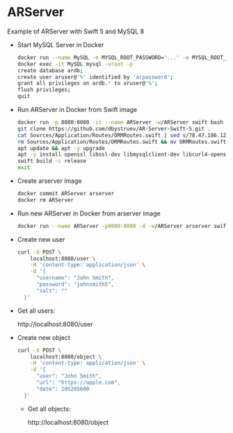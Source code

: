# ARServer

Example of ARServer with Swift 5 and MySQL 8

* Start MySQL Server in Docker
  ```bash
  docker run --name MySQL -e MYSQL_ROOT_PASSWORD='...' -e MYSQL_ROOT_HOST=% -d -p 3306:3306 -p 33060:33060 mysql
  docker exec -it MySQL mysql -uroot -p
  create database ardb;
  create user aruser@'%' identified by 'arpassword';
  grant all privileges on ardb.* to aruser@'%';
  flush privileges;
  quit
  ```
  
* Run ARServer in Docker from Swift image
  ```bash
  docker run -p 8080:8080 -it --name ARServer -w/ARServer swift bash
  git clone https://github.com/dbystruev/AR-Server-Swift-5.git .
  cat Sources/Application/Routes/ORMRoutes.swift | sed s/78.47.186.12/YOUR-MYSQL-SERVER-IP/ > ORMRoutes.swift.temp
  rm Sources/Application/Routes/ORMRoutes.swift && mv ORMRoutes.swift.temp Sources/Application/Routes/ORMRoutes.swift
  apt update && apt -y upgrade
  apt -y install openssl libssl-dev libmysqlclient-dev libcurl4-openssl-dev
  swift build -c release
  exit
  ```
  
* Create arserver image
  ```bash
  docker commit ARServer arserver
  docker rm ARServer
  ```
  
* Run new ARServer in Docker from arserver image
  ```bash
  docker run --name ARServer -p8080:8080 -d -w/ARServer arserver swift run -c release
  ```
  
* Create new user
  ```bash
  curl -X POST \
      localhost:8080/user \
      -H 'content-type: application/json' \
      -d '{
        "username": "John Smith",
        "password": "johnsmith5",
        "salt": ""
    }'
  ```
  
* Get all users:

  http://localhost:8080/user
  
* Create new object
  ```bash
  curl -X POST \
      localhost:8080/object \
      -H 'content-type: application/json' \
      -d '{
        "user": "John Smith",
        "url": "https://apple.com",
        "date": 105285600
    }'
  ```
  
  * Get all objects:
  
    http://localhost:8080/object
